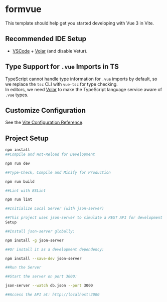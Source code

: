 # formvue

This template should help get you started developing with Vue 3 in Vite.

## Recommended IDE Setup

- [VSCode](https://code.visualstudio.com/) + [Volar](https://marketplace.visualstudio.com/items?itemName=Vue.volar) (and disable Vetur).

## Type Support for `.vue` Imports in TS

TypeScript cannot handle type information for `.vue` imports by default, so we replace the `tsc` CLI with `vue-tsc` for type checking.  
In editors, we need [Volar](https://marketplace.visualstudio.com/items?itemName=Vue.volar) to make the TypeScript language service aware of `.vue` types.

## Customize Configuration

See the [Vite Configuration Reference](https://vite.dev/config/).

## Project Setup

```sh
npm install
##Compile and Hot-Reload for Development

npm run dev

##Type-Check, Compile and Minify for Production

npm run build

##Lint with ESLint

npm run lint

##Initialize Local Server (with json-server)

##This project uses json-server to simulate a REST API for development purposes. The server runs at http://localhost:3000.
Setup

##Install json-server globally:

npm install -g json-server

##Or install it as a development dependency:

npm install --save-dev json-server

##Run the Server

##Start the server on port 3000:

json-server --watch db.json --port 3000

##Access the API at: http://localhost:3000

